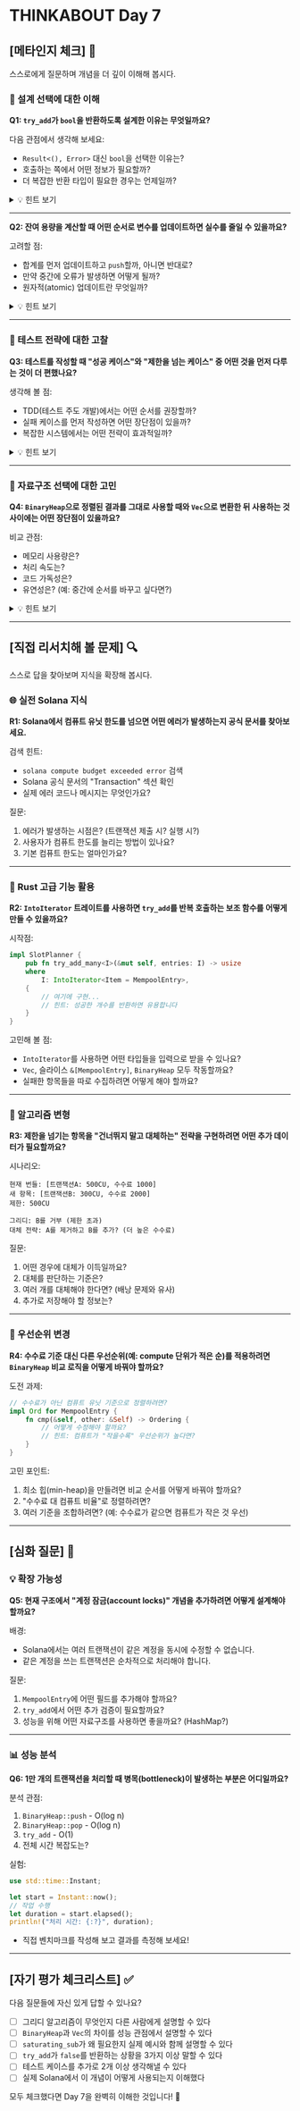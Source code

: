 # THINKABOUT Day 7

## [메타인지 체크] 🤔

스스로에게 질문하며 개념을 더 깊이 이해해 봅시다.

### 💭 설계 선택에 대한 이해

**Q1: `try_add`가 `bool`을 반환하도록 설계한 이유는 무엇일까요?**

다음 관점에서 생각해 보세요:
- `Result<(), Error>` 대신 `bool`을 선택한 이유는?
- 호출하는 쪽에서 어떤 정보가 필요할까?
- 더 복잡한 반환 타입이 필요한 경우는 언제일까?

<details>
<summary>💡 힌트 보기</summary>

`bool`은 "성공/실패"만 구분하면 충분한 단순한 상황에 적합합니다. 만약 "왜 실패했는지"(컴퓨트 초과인지, 트랜잭션 수 초과인지)를 구분해야 한다면 `Result<(), AddError>`가 더 적합할 것입니다.

</details>

---

**Q2: 잔여 용량을 계산할 때 어떤 순서로 변수를 업데이트하면 실수를 줄일 수 있을까요?**

고려할 점:
- 합계를 먼저 업데이트하고 `push`할까, 아니면 반대로?
- 만약 중간에 오류가 발생하면 어떻게 될까?
- 원자적(atomic) 업데이트란 무엇일까?

<details>
<summary>💡 힌트 보기</summary>

"검증 → 합계 업데이트 → push" 순서가 안전합니다. 검증에 실패하면 아무것도 변경되지 않고, 검증이 통과하면 합계와 벡터가 일관되게 업데이트됩니다.

</details>

---

### 🧪 테스트 전략에 대한 고찰

**Q3: 테스트를 작성할 때 "성공 케이스"와 "제한을 넘는 케이스" 중 어떤 것을 먼저 다루는 것이 더 편했나요?**

생각해 볼 점:
- TDD(테스트 주도 개발)에서는 어떤 순서를 권장할까?
- 실패 케이스를 먼저 작성하면 어떤 장단점이 있을까?
- 복잡한 시스템에서는 어떤 전략이 효과적일까?

<details>
<summary>💡 힌트 보기</summary>

일반적으로 "성공 케이스(happy path)"를 먼저 작성하면 기본 로직이 동작하는지 빠르게 검증할 수 있습니다. 그 후 엣지 케이스와 실패 시나리오를 추가하면 코드가 더 견고해집니다.

</details>

---

### 🔄 자료구조 선택에 대한 고민

**Q4: `BinaryHeap`으로 정렬된 결과를 그대로 사용할 때와 `Vec`으로 변환한 뒤 사용하는 것 사이에는 어떤 장단점이 있을까요?**

비교 관점:
- 메모리 사용량은?
- 처리 속도는?
- 코드 가독성은?
- 유연성은? (예: 중간에 순서를 바꾸고 싶다면?)

<details>
<summary>💡 힌트 보기</summary>

**BinaryHeap 직접 사용:**
- 장점: 메모리 효율적 (필요한 만큼만 pop)
- 단점: 중간에 접근하거나 순회하기 어려움

**Vec 변환 후 사용:**
- 장점: 인덱스 접근, 순회, 슬라이싱 등 유연함
- 단점: 모든 항목을 한 번에 변환해야 함 (메모리 증가)

오늘 과제에서는 모든 항목을 순차 처리하므로 Vec 변환이 적합합니다.

</details>

---

## [직접 리서치해 볼 문제] 🔍

스스로 답을 찾아보며 지식을 확장해 봅시다.

### 🌐 실전 Solana 지식

**R1: Solana에서 컴퓨트 유닛 한도를 넘으면 어떤 에러가 발생하는지 공식 문서를 찾아보세요.**

검색 힌트:
- `solana compute budget exceeded error` 검색
- Solana 공식 문서의 "Transaction" 섹션 확인
- 실제 에러 코드나 메시지는 무엇인가요?

질문:
1. 에러가 발생하는 시점은? (트랜잭션 제출 시? 실행 시?)
2. 사용자가 컴퓨트 한도를 늘리는 방법이 있나요?
3. 기본 컴퓨트 한도는 얼마인가요?

---

### 🧩 Rust 고급 기능 활용

**R2: `IntoIterator` 트레이트를 사용하면 `try_add`를 반복 호출하는 보조 함수를 어떻게 만들 수 있을까요?**

시작점:
```rust
impl SlotPlanner {
    pub fn try_add_many<I>(&mut self, entries: I) -> usize
    where
        I: IntoIterator<Item = MempoolEntry>,
    {
        // 여기에 구현...
        // 힌트: 성공한 개수를 반환하면 유용합니다
    }
}
```

고민해 볼 점:
- `IntoIterator`를 사용하면 어떤 타입들을 입력으로 받을 수 있나요?
- `Vec`, 슬라이스 `&[MempoolEntry]`, `BinaryHeap` 모두 작동할까요?
- 실패한 항목들을 따로 수집하려면 어떻게 해야 할까요?

---

### 🔄 알고리즘 변형

**R3: 제한을 넘기는 항목을 "건너뛰지 말고 대체하는" 전략을 구현하려면 어떤 추가 데이터가 필요할까요?**

시나리오:
```
현재 번들: [트랜잭션A: 500CU, 수수료 1000]
새 항목: [트랜잭션B: 300CU, 수수료 2000]
제한: 500CU

그리디: B를 거부 (제한 초과)
대체 전략: A를 제거하고 B를 추가? (더 높은 수수료)
```

질문:
1. 어떤 경우에 대체가 이득일까요?
2. 대체를 판단하는 기준은?
3. 여러 개를 대체해야 한다면? (배낭 문제와 유사)
4. 추가로 저장해야 할 정보는?

---

### 🎯 우선순위 변경

**R4: 수수료 기준 대신 다른 우선순위(예: compute 단위가 적은 순)를 적용하려면 `BinaryHeap` 비교 로직을 어떻게 바꿔야 할까요?**

도전 과제:
```rust
// 수수료가 아닌 컴퓨트 유닛 기준으로 정렬하려면?
impl Ord for MempoolEntry {
    fn cmp(&self, other: &Self) -> Ordering {
        // 어떻게 수정해야 할까요?
        // 힌트: 컴퓨트가 "작을수록" 우선순위가 높다면?
    }
}
```

고민 포인트:
1. 최소 힙(min-heap)을 만들려면 비교 순서를 어떻게 바꿔야 할까요?
2. "수수료 대 컴퓨트 비율"로 정렬하려면?
3. 여러 기준을 조합하려면? (예: 수수료가 같으면 컴퓨트가 작은 것 우선)

---

## [심화 질문] 🚀

### 💡 확장 가능성

**Q5: 현재 구조에서 "계정 잠금(account locks)" 개념을 추가하려면 어떻게 설계해야 할까요?**

배경:
- Solana에서는 여러 트랜잭션이 같은 계정을 동시에 수정할 수 없습니다.
- 같은 계정을 쓰는 트랜잭션은 순차적으로 처리해야 합니다.

질문:
1. `MempoolEntry`에 어떤 필드를 추가해야 할까요?
2. `try_add`에서 어떤 추가 검증이 필요할까요?
3. 성능을 위해 어떤 자료구조를 사용하면 좋을까요? (HashMap?)

---

### 📊 성능 분석

**Q6: 1만 개의 트랜잭션을 처리할 때 병목(bottleneck)이 발생하는 부분은 어디일까요?**

분석 관점:
1. `BinaryHeap::push` - O(log n)
2. `BinaryHeap::pop` - O(log n)
3. `try_add` - O(1)
4. 전체 시간 복잡도는?

실험:
```rust
use std::time::Instant;

let start = Instant::now();
// 작업 수행
let duration = start.elapsed();
println!("처리 시간: {:?}", duration);
```

- 직접 벤치마크를 작성해 보고 결과를 측정해 보세요!

---

## [자기 평가 체크리스트] ✅

다음 질문들에 자신 있게 답할 수 있나요?

- [ ] 그리디 알고리즘이 무엇인지 다른 사람에게 설명할 수 있다
- [ ] `BinaryHeap`과 `Vec`의 차이를 성능 관점에서 설명할 수 있다
- [ ] `saturating_sub`가 왜 필요한지 실제 예시와 함께 설명할 수 있다
- [ ] `try_add`가 `false`를 반환하는 상황을 3가지 이상 말할 수 있다
- [ ] 테스트 케이스를 추가로 2개 이상 생각해낼 수 있다
- [ ] 실제 Solana에서 이 개념이 어떻게 사용되는지 이해했다

모두 체크했다면 Day 7을 완벽히 이해한 것입니다! 🎉